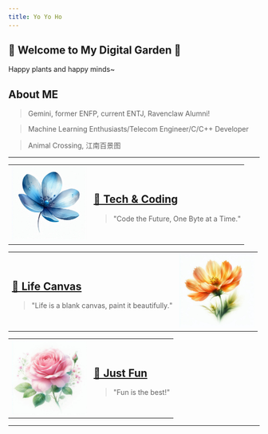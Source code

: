 ```yaml
---
title: Yo Yo Ho
---
```

## 🌟 Welcome to My Digital Garden 🌟
Happy plants and happy minds~

## About ME
 > Gemini, former ENFP, current ENTJ, Ravenclaw Alumni!

  > Machine Learning Enthusiasts/Telecom Engineer/C/C++ Developer

  > Animal Crossing, 江南百景图


---

<!-- Tech & Coding Section with Image -->
<table>
<tr>
  <td>
    <img src="assets/images/478c44ef-b8bc-46dd-80d8-e13077cca1d3.jfif" alt="Tech Image" width="150">
  </td>
  <td>
    <h2><a href="{{ site.url }}/categories/tech/">📐 Tech & Coding</a></h2>
    <blockquote>"Code the Future, One Byte at a Time."</blockquote>
  </td>
</tr>
</table>

<!-- Life System Section with Image -->
<table>
<tr>
  <td>
    <h2><a href="{{ site.url }}/categories/life">🌱 Life Canvas</a></h2>
    <blockquote>"Life is a blank canvas, paint it beautifully."</blockquote>
  </td>
  <td>
    <img src="assets/images/a2fdbdbe-7127-4c1b-99f8-90f9075587cf.jfif" alt="Life System Image" width="150">
  </td>
</tr>
</table>

<!-- Just Fun Section with Image -->
<table>
<tr>
  <td>
    <img src="assets/images/df47d168-7b2a-4925-b276-8a49f84c1956.jfif" alt="Just Fun Image" width="150">
  </td>
  <td>
    <h2><a href="{{ site.url }}/categories/fun">🎉 Just Fun</a></h2>
    <blockquote>"Fun is the best!"</blockquote>
  </td>
</tr>
</table>

---